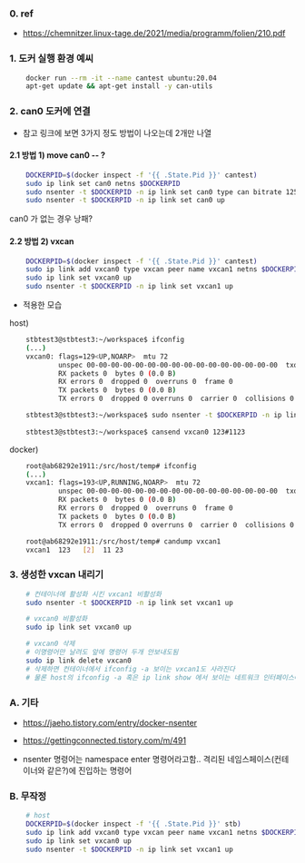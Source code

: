 
### 0. ref

- https://chemnitzer.linux-tage.de/2021/media/programm/folien/210.pdf


### 1. 도커 실행 환경 예씨

```bash
    docker run --rm -it --name cantest ubuntu:20.04
    apt-get update && apt-get install -y can-utils
```

### 2. can0 도커에 연결

- 참고 링크에 보면 3가지 정도 방법이 나오는데 2개만 나열

#### 2.1 방법 1) move can0 -- ?


```bash
    DOCKERPID=$(docker inspect -f '{{ .State.Pid }}' cantest)
    sudo ip link set can0 netns $DOCKERPID
    sudo nsenter -t $DOCKERPID -n ip link set can0 type can bitrate 125000
    sudo nsenter -t $DOCKERPID -n ip link set can0 up
```

can0 가 없는 경우 낭패?

#### 2.2 방법 2) vxcan

```bash
    DOCKERPID=$(docker inspect -f '{{ .State.Pid }}' cantest)
    sudo ip link add vxcan0 type vxcan peer name vxcan1 netns $DOCKERPID
    sudo ip link set vxcan0 up
    sudo nsenter -t $DOCKERPID -n ip link set vxcan1 up
```

- 적용한 모습

host)
```bash
    stbtest3@stbtest3:~/workspace$ ifconfig
    (...)
    vxcan0: flags=129<UP,NOARP>  mtu 72
            unspec 00-00-00-00-00-00-00-00-00-00-00-00-00-00-00-00  txqueuelen 1000  (UNSPEC)
            RX packets 0  bytes 0 (0.0 B)
            RX errors 0  dropped 0  overruns 0  frame 0
            TX packets 0  bytes 0 (0.0 B)
            TX errors 0  dropped 0 overruns 0  carrier 0  collisions 0

    stbtest3@stbtest3:~/workspace$ sudo nsenter -t $DOCKERPID -n ip link set vxcan1 up
    
    stbtest3@stbtest3:~/workspace$ cansend vxcan0 123#1123
```

docker)
```bash
    root@ab68292e1911:/src/host/temp# ifconfig
    (...)
    vxcan1: flags=193<UP,RUNNING,NOARP>  mtu 72
            unspec 00-00-00-00-00-00-00-00-00-00-00-00-00-00-00-00  txqueuelen 1000  (UNSPEC)
            RX packets 0  bytes 0 (0.0 B)
            RX errors 0  dropped 0  overruns 0  frame 0
            TX packets 0  bytes 0 (0.0 B)
            TX errors 0  dropped 0 overruns 0  carrier 0  collisions 0

    root@ab68292e1911:/src/host/temp# candump vxcan1
    vxcan1  123   [2]  11 23
```

### 3. 생성한 vxcan 내리기

```bash
    # 컨테이너에 활성화 시킨 vxcan1 비활성화
    sudo nsenter -t $DOCKERPID -n ip link set vxcan1 up

    # vxcan0 비활성화
    sudo ip link set vxcan0 up

    # vxcan0 삭제
    # 이명령어만 날려도 앞에 명령어 두개 안보내도됨
    sudo ip link delete vxcan0
    # 삭제하면 컨테이너에서 ifconfig -a 보이는 vxcan1도 사라진다
    # 물론 host의 ifconfig -a 혹은 ip link show 에서 보이는 네트워크 인터페이스에서도 사라짐
```


### A. 기타

- https://jaeho.tistory.com/entry/docker-nsenter
- https://gettingconnected.tistory.com/m/491

- nsenter 명령어는 namespace enter 명령어라고함.. 격리된 네임스페이스(컨테이너와 같은?)에 진입하는 명령어

### B. 무작정

```bash
    # host
    DOCKERPID=$(docker inspect -f '{{ .State.Pid }}' stb)
    sudo ip link add vxcan0 type vxcan peer name vxcan1 netns $DOCKERPID
    sudo ip link set vxcan0 up
    sudo nsenter -t $DOCKERPID -n ip link set vxcan1 up
```